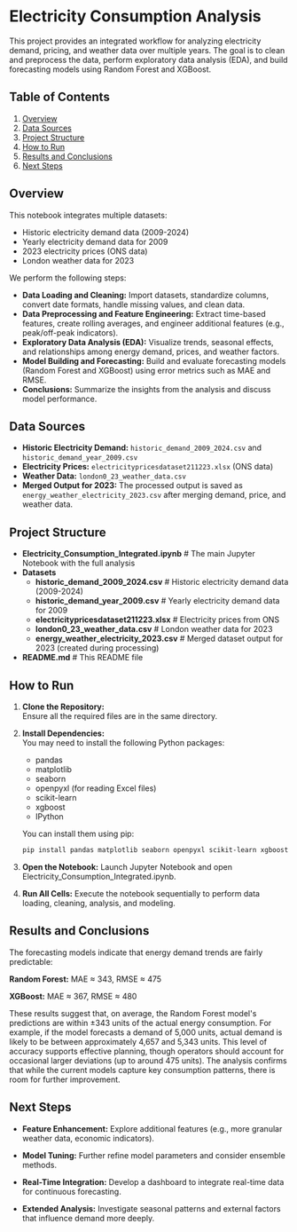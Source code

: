 # Electricity Consumption Analysis

This project provides an integrated workflow for analyzing electricity demand, pricing, and weather data over multiple years. The goal is to clean and preprocess the data, perform exploratory data analysis (EDA), and build forecasting models using Random Forest and XGBoost.

## Table of Contents

1. [Overview](#overview)
2. [Data Sources](#data-sources)
3. [Project Structure](#project-structure)
4. [How to Run](#how-to-run)
5. [Results and Conclusions](#results-and-conclusions)
6. [Next Steps](#next-steps)

## Overview

This notebook integrates multiple datasets:
- Historic electricity demand data (2009-2024)
- Yearly electricity demand data for 2009
- 2023 electricity prices (ONS data)
- London weather data for 2023

We perform the following steps:
- **Data Loading and Cleaning:** Import datasets, standardize columns, convert date formats, handle missing values, and clean data.
- **Data Preprocessing and Feature Engineering:** Extract time-based features, create rolling averages, and engineer additional features (e.g., peak/off-peak indicators).
- **Exploratory Data Analysis (EDA):** Visualize trends, seasonal effects, and relationships among energy demand, prices, and weather factors.
- **Model Building and Forecasting:** Build and evaluate forecasting models (Random Forest and XGBoost) using error metrics such as MAE and RMSE.
- **Conclusions:** Summarize the insights from the analysis and discuss model performance.

## Data Sources

- **Historic Electricity Demand:** `historic_demand_2009_2024.csv` and `historic_demand_year_2009.csv`
- **Electricity Prices:** `electricitypricesdataset211223.xlsx` (ONS data)
- **Weather Data:** `london0_23_weather_data.csv`
- **Merged Output for 2023:** The processed output is saved as `energy_weather_electricity_2023.csv` after merging demand, price, and weather data.

## Project Structure

- **Electricity_Consumption_Integrated.ipynb** # The main Jupyter Notebook with the full analysis
- **Datasets** 
    - **historic_demand_2009_2024.csv** # Historic electricity demand data (2009-2024) 
    - **historic_demand_year_2009.csv** # Yearly electricity demand data for 2009 
    - **electricitypricesdataset211223.xlsx** # Electricity prices from ONS 
    - **london0_23_weather_data.csv** # London weather data for 2023 
    - **energy_weather_electricity_2023.csv** # Merged dataset output for 2023 (created during processing) 
- **README.md** # This README file


## How to Run

1. **Clone the Repository:**  
   Ensure all the required files are in the same directory.
   
2. **Install Dependencies:**  
   You may need to install the following Python packages:
   - pandas
   - matplotlib
   - seaborn
   - openpyxl (for reading Excel files)
   - scikit-learn
   - xgboost
   - IPython
   
   You can install them using pip:
   ```bash
   pip install pandas matplotlib seaborn openpyxl scikit-learn xgboost ipython
   ```

3. **Open the Notebook:**
   Launch Jupyter Notebook and open Electricity_Consumption_Integrated.ipynb.

4. **Run All Cells:**
   Execute the notebook sequentially to perform data loading, cleaning, analysis, and modeling.

## Results and Conclusions

The forecasting models indicate that energy demand trends are fairly predictable:

**Random Forest:** MAE ≈ 343, RMSE ≈ 475

**XGBoost:** MAE ≈ 367, RMSE ≈ 480

These results suggest that, on average, the Random Forest model's predictions are within ±343 units of the actual energy consumption. For example, if the model forecasts a demand of 5,000 units, actual demand is likely to be between approximately 4,657 and 5,343 units. This level of accuracy supports effective planning, though operators should account for occasional larger deviations (up to around 475 units). The analysis confirms that while the current models capture key consumption patterns, there is room for further improvement.

## Next Steps

- **Feature Enhancement:** Explore additional features (e.g., more granular weather data, economic indicators).

- **Model Tuning:** Further refine model parameters and consider ensemble methods.

- **Real-Time Integration:** Develop a dashboard to integrate real-time data for continuous forecasting.

- **Extended Analysis:** Investigate seasonal patterns and external factors that influence demand more deeply.
